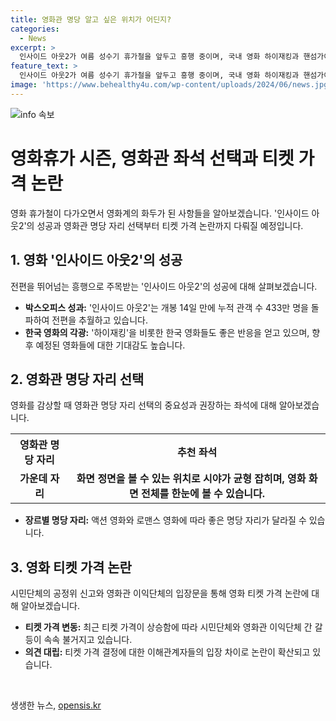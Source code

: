 ```yaml
---
title: 영화관 명당 알고 싶은 위치가 어딘지?
categories:
  - News
excerpt: >
  인사이드 아웃2가 여름 성수기 휴가철을 앞두고 흥행 중이며, 국내 영화 하이재킹과 핸섬가이즈, 파일럿의 기대감 또한 높아지고 있다. 한편, AI 챗GPT 4o는 영화관 명당 자리로 가운데 자리를 추천하며, 영화 장르에 따라 좋은 자리가 달라질 수 있음을 언급했다. 이에 반해 영화 티켓 가격 문제로는 멀티플렉스 3사에 대한 공정위 신고와 티켓 가격에 대한 논란이 불거지고 있다.
feature_text: >
  인사이드 아웃2가 여름 성수기 휴가철을 앞두고 흥행 중이며, 국내 영화 하이재킹과 핸섬가이즈, 파일럿의 기대감 또한 높아지고 있다. 한편, AI 챗GPT 4o는 영화관 명당 자리로 가운데 자리를 추천하며, 영화 장르에 따라 좋은 자리가 달라질 수 있음을 언급했다. 이에 반해 영화 티켓 가격 문제로는 멀티플렉스 3사에 대한 공정위 신고와 티켓 가격에 대한 논란이 불거지고 있다.
image: 'https://www.behealthy4u.com/wp-content/uploads/2024/06/news.jpg'
---
```


<p><img src="https://www.behealthy4u.com/wp-content/uploads/2024/06/news.jpg" alt="info 속보" /></p>

<h1>영화휴가 시즌, 영화관 좌석 선택과 티켓 가격 논란</h1>

<p data-ke-size="size16">영화 휴가철이 다가오면서 영화계의 화두가 된 사항들을 알아보겠습니다. '인사이드 아웃2'의 성공과 영화관 명당 자리 선택부터 티켓 가격 논란까지 다뤄질 예정입니다.</p>

<h2>1. 영화 '인사이드 아웃2'의 성공</h2>

<p data-ke-size="size16">전편을 뛰어넘는 흥행으로 주목받는 '인사이드 아웃2'의 성공에 대해 살펴보겠습니다.</p>

<ul>
<li><b>박스오피스 성과:</b> '인사이드 아웃2'는 개봉 14일 만에 누적 관객 수 433만 명을 돌파하여 전편을 추월하고 있습니다.</li>
<li><b>한국 영화의 각광:</b> '하이재킹'을 비롯한 한국 영화들도 좋은 반응을 얻고 있으며, 향후 예정된 영화들에 대한 기대감도 높습니다.</li>
</ul>

<h2>2. 영화관 명당 자리 선택</h2>

<p data-ke-size="size16">영화를 감상할 때 영화관 명당 자리 선택의 중요성과 권장하는 좌석에 대해 알아보겠습니다.</p>

<table>
<tr>
<th>영화관 명당 자리</th>
<th>추천 좌석</th>
</tr>
<tr>
<td style="text-align: center; height: 17px;"><b>가운데 자리</b></td>
<td style="text-align: center; height: 17px;"><b>화면 정면을 볼 수 있는 위치로 시야가 균형 잡히며, 영화 화면 전체를 한눈에 볼 수 있습니다.</b></td>
</tr>
</table>

<ul>
<li><b>장르별 명당 자리:</b> 액션 영화와 로맨스 영화에 따라 좋은 명당 자리가 달라질 수 있습니다.</li>
</ul>

<h2>3. 영화 티켓 가격 논란</h2>

<p data-ke-size="size16">시민단체의 공정위 신고와 영화관 이익단체의 입장문을 통해 영화 티켓 가격 논란에 대해 알아보겠습니다.</p>

<ul>
<li><b>티켓 가격 변동:</b> 최근 티켓 가격이 상승함에 따라 시민단체와 영화관 이익단체 간 갈등이 속속 불거지고 있습니다.</li>
<li><b>의견 대립:</b> 티켓 가격 결정에 대한 이해관계자들의 입장 차이로 논란이 확산되고 있습니다.</li>
</ul>

<p data-ke-size="size16">&nbsp;</p>
생생한 뉴스, <a href="https://opensis.kr" rel="dofollow">opensis.kr</a>


